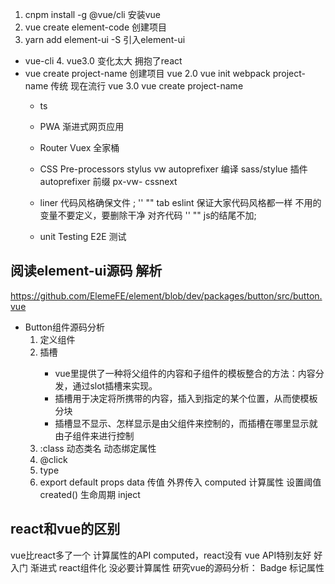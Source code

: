 1. cnpm install -g @vue/cli    安装vue
2. vue create element-code     创建项目
3. yarn add element-ui -S      引入element-ui

- vue-cli 4. vue3.0 变化太大 拥抱了react
- vue create project-name  创建项目
    vue 2.0 vue init webpack project-name 传统 现在流行
    vue 3.0 vue create project-name
    - ts
    - PWA 渐进式网页应用
    - Router Vuex 全家桶
    - CSS Pre-processors stylus vw autoprefixer
        编译 sass/stylue 插件 autoprefixer 前缀
        px-vw-   cssnext
    - liner 代码风格确保文件 ; '' "" tab
        eslint 保证大家代码风格都一样
        不用的变量不要定义，要删除干净
        对齐代码
        '' ""
        js的结尾不加;

    - unit Testing  E2E 测试

## 阅读element-ui源码 解析
https://github.com/ElemeFE/element/blob/dev/packages/button/src/button.vue
- Button组件源码分析
    1. 定义组件
    2. <slot>  插槽
        - vue里提供了一种将父组件的内容和子组件的模板整合的方法：内容分发，通过slot插槽来实现。
        - 插槽用于决定将所携带的内容，插入到指定的某个位置，从而使模板分块
        - 插槽显不显示、怎样显示是由父组件来控制的，而插槽在哪里显示就由子组件来进行控制
    3. :class 动态类名 动态绑定属性
    4. @click
    5. type
    6. export default
        props  data 传值 外界传入
        computed 计算属性 设置阈值
        created() 生命周期
        inject

## react和vue的区别
vue比react多了一个 计算属性的API computed，react没有
vue API特别友好 好入门 渐进式
react组件化 没必要计算属性
研究vue的源码分析： Badge 标记属性
